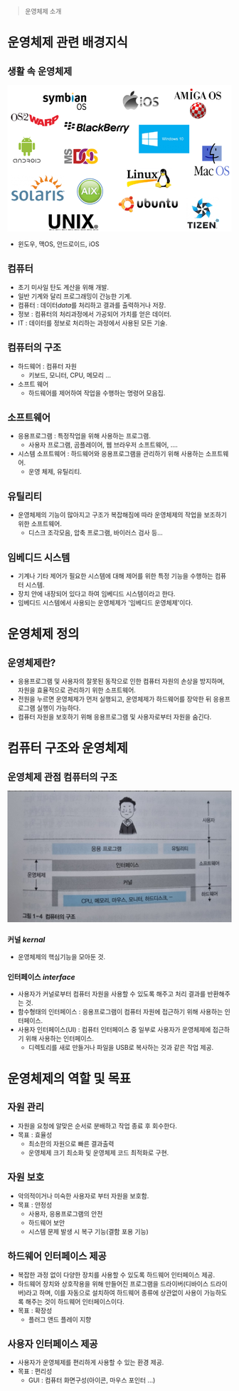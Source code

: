 > 운영체제 소개

# 운영체제 관련 배경지식
## 생활 속 운영체제
![사진](https://raw.githubusercontent.com/hyensukim/OSreview/master/images/%EC%9A%B4%EC%98%81%EC%B2%B4%EC%A0%9C%20%EC%82%AC%EC%A7%84.png)
- 윈도우, 맥OS, 안드로이드, iOS

## 컴퓨터
- 초기 미사일 탄도 계산을 위해 개발.
- 일반 기계와 달리 프로그래밍이 간능한 기계.
- 컴퓨터 : 데이터*data*를 처리하고 결과를 출력하거나 저장.
- 정보 : 컴퓨터의 처리과정에서 가공되어 가치를 얻은 데이터.
- IT : 데이터를 정보로 처리하는 과정에서 사용된 모든 기술.

## 컴퓨터의 구조
- 하드웨어 : 컴퓨터 자원
    - 키보드, 모니터, CPU, 메모리 ...
- 소프트 웨어
    - 하드웨어를 제어하여 작업을 수행하는 명령어 모음집.

## 소프트웨어
- 응용프로그램 : 특정작업을 위해 사용하는 프로그램.
    - 사용자 프로그램, 곰플레이어, 웹 브라우저 소프트웨어, ....
- 시스템 소프트웨어 : 하드웨어와 응용프로그램을 관리하기 위해 사용하는 소프트웨어.
    - 운영 체제, 유틸리티.

## 유틸리티
- 운영체제의 기능이 많아지고 구조가 복잡해짐에 따라 운영체제의 작업을 보조하기 위한 소프트웨어.
    - 디스크 조각모음, 압축 프로그램, 바이러스 검사 등...

## 임베디드 시스템
- 기계나 기타 제어가 필요한 시스템에 대해 제어를 위한 특정 기능을 수행하는 컴퓨터 시스템.
- 장치 안에 내장되어 있다고 하여 임베디드 시스템이라고 한다.
- 임베디드 시스템에서 사용되는 운영체제가 '임베디드 운영체제'이다.

# 운영체제 정의
## 운영체제란?
- 응용프로그램 및 사용자의 잘못된 동작으로 인한 컴퓨터 자원의 손상을 방지하며, 자원을 효율적으로 관리하기 위한 소프트웨어.
- 전원을 누르면 운영체제가 먼저 실행되고, 운영체제가 하드웨어를 장악한 뒤 응용프로그램 실행이 가능하다.
- 컴퓨터 자원을 보호하기 위해 응용프로그램 및 사용자로부터 자원을 숨긴다.

# 컴퓨터 구조와 운영체제
## 운영체제 관점 컴퓨터의 구조
![사진](https://raw.githubusercontent.com/hyensukim/OSreview/master/images/%EC%BB%B4%ED%93%A8%ED%84%B0%20%EA%B5%AC%EC%A1%B0%EC%99%80%20%EC%9A%B4%EC%98%81%EC%B2%B4%EC%A0%9C.jpg)

### 커널 *kernal*
- 운영체제의 핵심기능을 모아둔 것.

### 인터페이스 *interface*
- 사용자가 커널로부터 컴퓨터 자원을 사용할 수 있도록 해주고 처리 결과를 반환해주는 것.
- 함수형태의 인터페이스 : 응용프로그램이 컴퓨터 자원에 접근하기 위해 사용하는 인터페이스.
- 사용자 인터페이스(UI) : 컴퓨터 인터페이스 중 일부로 사용자가 운영체제에 접근하기 위해 사용하는 인터페이스.
    - 디렉토리를 새로 만들거나 파일을 USB로 복사하는 것과 같은 작업 제공.

# 운영체제의 역할 및 목표
## 자원 관리
- 자원을 요청에 알맞은 순서로 분배하고 작업 종료 후 회수한다.
- 목표 : 효율성
    - 최소한의 자원으로 빠른 결과출력
    - 운영체제 크기 최소화 및 운영체제 코드 최적화로 구현.

## 자원 보호
- 악의적이거나 미숙한 사용자로 부터 자원을 보호함.
- 목표 : 안정성
    - 사용자, 응용프로그램의 안전
    - 하드웨어 보안
    - 시스템 문제 발생 시 복구 기능(결함 포용 기능)

## 하드웨어 인터페이스 제공
- 복잡한 과정 없이 다양한 장치를 사용할 수 있도록 하드웨어 인터페이스 제공.
- 하드웨어 장치와 상호작용을 위해 만들어진 프로그램을 드라이버(디바이스 드라이버)라고 하며, 이를 자동으로 설치하여 하드웨어 종류에 상관없이 사용이 가능하도록 해주는 것이 하드웨어 인터페이스이다.
- 목표 : 확장성
    - 플러그 앤드 플레이 지향

## 사용자 인터페이스 제공
- 사용자가 운영체제를 편리하게 사용할 수 있는 환경 제공.
- 목표 : 편리성
    - GUI : 컴퓨터 화면구성(아이콘, 마우스 포인터 ...)
